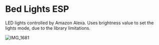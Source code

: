 # Bed Lights ESP

LED lights controlled by Amazon Alexa.
Uses brightness value to set the lights mode, due to the library limitations.

![IMG_1681](https://github.com/xeweva/Bed-Lights-ESP/assets/54597813/afbee172-9095-40ab-9c1b-175023b7f66b)
